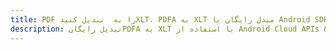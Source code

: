 ---title: PDF را به  تبدیل کنیدXLT، PDFA به XLT مبدل رایگان یا Android SDKdescription: تبدیل رایگانPDFA به XLT با استفاده از Android Cloud APIs & SDK همچنین اسناد PDF را در Cloud ایجاد، ویرایش و رندر کنید.---